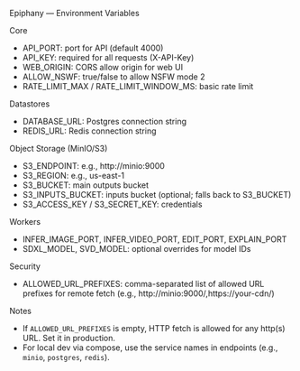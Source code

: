 Epiphany — Environment Variables

Core
- API_PORT: port for API (default 4000)
- API_KEY: required for all requests (X-API-Key)
- WEB_ORIGIN: CORS allow origin for web UI
- ALLOW_NSWF: true/false to allow NSFW mode 2
- RATE_LIMIT_MAX / RATE_LIMIT_WINDOW_MS: basic rate limit

Datastores
- DATABASE_URL: Postgres connection string
- REDIS_URL: Redis connection string

Object Storage (MinIO/S3)
- S3_ENDPOINT: e.g., http://minio:9000
- S3_REGION: e.g., us-east-1
- S3_BUCKET: main outputs bucket
- S3_INPUTS_BUCKET: inputs bucket (optional; falls back to S3_BUCKET)
- S3_ACCESS_KEY / S3_SECRET_KEY: credentials

Workers
- INFER_IMAGE_PORT, INFER_VIDEO_PORT, EDIT_PORT, EXPLAIN_PORT
- SDXL_MODEL, SVD_MODEL: optional overrides for model IDs

Security
- ALLOWED_URL_PREFIXES: comma-separated list of allowed URL prefixes for remote fetch (e.g., http://minio:9000/,https://your-cdn/)

Notes
- If `ALLOWED_URL_PREFIXES` is empty, HTTP fetch is allowed for any http(s) URL. Set it in production.
- For local dev via compose, use the service names in endpoints (e.g., `minio`, `postgres`, `redis`).

